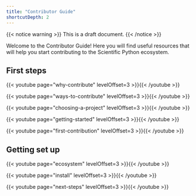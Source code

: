 ```yaml
---
title: "Contributor Guide"
shortcutDepth: 2
---
```


{{< notice warning >}}
This is a draft document.
{{< /notice >}}

Welcome to the Contributor Guide! Here you will find useful resources that will help you start contributing to the Scientific Python ecosystem.

## First steps

{{< youtube page="why-contribute" levelOffset=3 >}}{{< /youtube >}}

{{< youtube page="ways-to-contribute" levelOffset=3 >}}{{< /youtube >}}

{{< youtube page="choosing-a-project" levelOffset=3 >}}{{< /youtube >}}

{{< youtube page="getting-started" levelOffset=3 >}}{{< /youtube >}}

{{< youtube page="first-contribution" levelOffset=3 >}}{{< /youtube >}}

## Getting set up

{{< youtube page="ecosystem" levelOffset=3 >}}{{< /youtube >}}

{{< youtube page="install" levelOffset=3 >}}{{< /youtube >}}

{{< youtube page="next-steps" levelOffset=3 >}}{{< /youtube >}}
